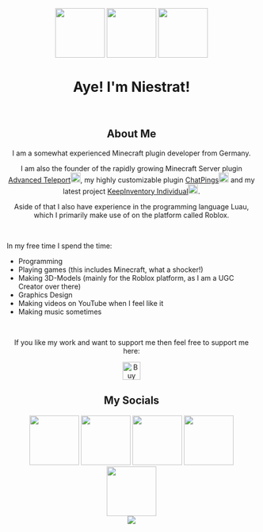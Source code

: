 <div align="center">
  <a href="https://github.com/Niestrat99/AT-Rewritten"><img src="https://camo.githubusercontent.com/cb893b38b65a970b6677ca3a58b5d9a774c09d90c399ede94962aa68c38d48b9/68747470733a2f2f692e696d6775722e636f6d2f514232465541462e706e67" height=100></a> <a href="https://github.com/Niestrat99/ChatPings"><img src="https://imgur.com/3EIxpcY.png" height=100></a> <a href="https://github.com/Niestrat99/KeepInventory-Individual"><img src="https://imgur.com/cOVBc2a.png" height=100></a>
  <br>
  <h1>Aye! I'm Niestrat!</h1>
  <br>
  <h2>About Me</h2>
  <p>I am a somewhat experienced Minecraft plugin developer from Germany.</p>
  <p>I am also the founder of the rapidly growing Minecraft Server plugin  <a href="https://github.com/Niestrat99/AT-Rewritten">Advanced Teleport<img src="https://camo.githubusercontent.com/cb893b38b65a970b6677ca3a58b5d9a774c09d90c399ede94962aa68c38d48b9/68747470733a2f2f692e696d6775722e636f6d2f514232465541462e706e67" height=20></a>, my highly customizable plugin <a href="https://github.com/Niestrat99/ChatPings">ChatPings<img src="https://imgur.com/3EIxpcY.png" height=20></a> and my latest project <a href="https://github.com/Niestrat99/KeepInventory-Individual">KeepInventory Individual</a><img src="https://imgur.com/cOVBc2a.png" height=20>.</p>
  
  <p>Aside of that I also have experience in the programming language Luau, which I primarily make use of on the platform called Roblox.</p>
</div>
<br>
<p>In my free time I spend the time:</p>
<ul>
  <li>Programming</li>
  <li>Playing games (this includes Minecraft, what a shocker!)</li>
  <li>Making 3D-Models (mainly for the Roblox platform, as I am a UGC Creator over there)</li>
  <li>Graphics Design</li>
  <li>Making videos on YouTube when I feel like it</li>
  <li>Making music sometimes</li>
</ul> 
<br>
<div align="center">
  <p>If you like my work and want to support me then feel free to support me here:</p>
  <a href='https://ko-fi.com/J3J6EETSI' target='_blank'><img height='36' style='border:0px;height:36px;' src='https://storage.ko-fi.com/cdn/kofi2.png?v=3' border='0' alt='Buy Me a Coffee at ko-fi.com' /></a>
  <br>
  <h2>My Socials</h2>
  <a href="https://youtube.com/@niestrat99"><img src="https://cdn-icons-png.flaticon.com/512/174/174883.png" height=100></a> <a href="https://discord.gg/eu8h3BG"><img src="https://cdn-icons-png.flaticon.com/512/5968/5968756.png" height=100></a> <a href="https://modrinth.com/user/Niestrat99"><img src="https://avatars.githubusercontent.com/u/67560307?s=200&v=4.png" height=100></a> <a href="https://hangar.papermc.io/Niestrat99"><img src="https://docs.papermc.io/assets/images/papermc-logomark-512-f125384f3367cd4d9291ca983fcb7334.png" height=100></a> <a href="https://www.spigotmc.org/members/niestrat99.190540/"><img src="https://static.spigotmc.org/img/spigot.png" height=100></a>
  <br>
  <img src="https://github-readme-stats.vercel.app/api?username=Niestrat99&include_all_commits=true&count_private=true">
</div>

<!--
**Niestrat99/Niestrat99** is a ✨ _special_ ✨ repository because its `README.md` (this file) appears on your GitHub profile.

Here are some ideas to get you started:

- 🔭 I’m currently working on ...
- 🌱 I’m currently learning ...
- 👯 I’m looking to collaborate on ...
- 🤔 I’m looking for help with ...
- 💬 Ask me about ...
- 📫 How to reach me: ...
- 😄 Pronouns: ...
- ⚡ Fun fact: ...

<div align="center"></div> = centered text
<br> = break line
<h1></h1> = Header (big text)
<img src="image link" height=100> = Image with certain size
    <b> - Bold text
    <strong> - Important text
    <i> - Italic text
    <em> - Emphasized text
    <mark> - Marked text
    <small> - Smaller text
    <del> - Deleted text
    <ins> - Inserted text
    <sub> - Subscript text
    <sup> - Superscript text
 <a href="Link to something">
  <img src="image link" alt="image description" height=100">
</a> 
-->
